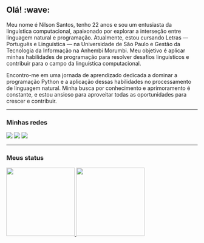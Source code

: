 <h2> Olá! :wave:</h2>

Meu nome é Nilson Santos, tenho 22 anos e sou um entusiasta da linguística computacional, apaixonado por explorar a interseção entre linguagem natural e programação. 
Atualmente, estou cursando Letras — Português e Linguística — na Universidade de São Paulo e Gestão da Tecnologia da Informação na Anhembi Morumbi. Meu objetivo é aplicar minhas habilidades de
programação para resolver desafios linguísticos e contribuir para o campo da linguística computacional.

Encontro-me em uma jornada de aprendizado dedicada a dominar a programação Python e a aplicação dessas habilidades no processamento de linguagem natural. Minha busca por conhecimento e aprimoramento
é constante, e estou ansioso para aproveitar todas as oportunidades para crescer e contribuir.


___

<h3> Minhas redes</h3>

  <a href = "mailto:desenvolvedor.nilson@gmal.com"><img src="https://img.shields.io/badge/-Gmail-%23333?style=for-the-badge&logo=gmail&logoColor=white" target="_blank"></a>
  <a href = "mailto:nilsonc.s@outlook.com"><img src="https://img.shields.io/badge/Microsoft_Outlook-0078D4?style=for-the-badge&logo=microsoft-outlook&logoColor=white" target="_blank"></a>
  <a href="https://www.linkedin.com/in/nilson-santos-b03175287/" target="_blank"><img src="https://img.shields.io/badge/-LinkedIn-%230077B5?style=for-the-badge&logo=linkedin&logoColor=white" target="_blank"></a>

___

<h3> Meus status</h3>
 <div>
  <a href="https://github.com/nilson-kt">
  <img height="180em" src="https://github-readme-stats.vercel.app/api?username=nilson-kt&show_icons=true&theme=react&include_all_commits=true&count_private=true"/>
  <img height="180em" src="https://github-readme-stats.vercel.app/api/top-langs/?username=nilson-kt&layout=compact&langs_count=7&theme=react"/>
</div> 
